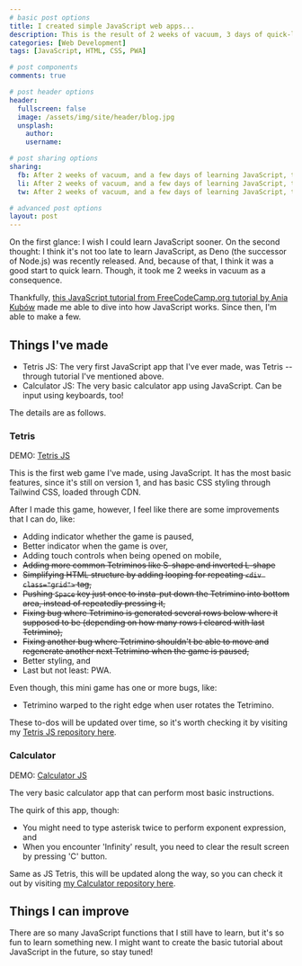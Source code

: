 ```yaml
---
# basic post options
title: I created simple JavaScript web apps...
description: This is the result of 2 weeks of vacuum, 3 days of quick-learning JavaScript. A few apps were made!
categories: [Web Development]
tags: [JavaScript, HTML, CSS, PWA]

# post components
comments: true

# post header options
header:
  fullscreen: false
  image: /assets/img/site/header/blog.jpg
  unsplash:
    author: 
    username: 

# post sharing options
sharing:
  fb: After 2 weeks of vacuum, and a few days of learning JavaScript, this is what I learned so far.
  li: After 2 weeks of vacuum, and a few days of learning JavaScript, this is what I learned so far.
  tw: After 2 weeks of vacuum, and a few days of learning JavaScript, this is what I learned so far.

# advanced post options
layout: post
---
```


On the first glance: I wish I could learn JavaScript sooner. On the second thought: I think it's not too late to learn JavaScript, as Deno (the successor of Node.js) was recently released. And, because of that, I think it was a good start to quick learn. Though, it took me 2 weeks in vacuum as a consequence.

Thankfully, [this JavaScript tutorial from FreeCodeCamp.org tutorial by Ania Kubów](https://www.youtube.com/watch?v=rAUn1Lom6dw) made me able to dive into how JavaScript works. Since then, I'm able to make a few.

## Things I've made

- Tetris JS: The very first JavaScript app that I've ever made, was Tetris -- through tutorial I've mentioned above.
- Calculator JS: The very basic calculator app using JavaScript. Can be input using keyboards, too!

The details are as follows.

### Tetris

DEMO: [Tetris JS](https://js-tetris.eas.web.id)

This is the first web game I've made, using JavaScript. It has the most basic features, since it's still on version 1, and has basic CSS styling through Tailwind CSS, loaded through CDN.

After I made this game, however, I feel like there are some improvements that I can do, like:

- Adding indicator whether the game is paused,
- Better indicator when the game is over,
- Adding touch controls when being opened on mobile,
- ~~Adding more common Tetriminos like S-shape and inverted L-shape~~
- ~~Simplifying HTML structure by adding looping for repeating `<div class="grid">` tag,~~
- ~~Pushing `Space` key just once to insta-put down the Tetrimino into bottom area, instead of repeatedly pressing it,~~
- ~~Fixing bug where Tetrimino is generated several rows below where it supposed to be (depending on how many rows I cleared with last Tetrimino),~~
- ~~Fixing another bug where Tetrimino shouldn't be able to move and regenerate another next Tetrimino when the game is paused,~~
- Better styling, and
- Last but not least: PWA.

Even though, this mini game has one or more bugs, like:

- Tetrimino warped to the right edge when user rotates the Tetrimino.

These to-dos will be updated over time, so it's worth checking it by visiting my [Tetris JS repository here](https://github.com/easterneas/js-tetris).

### Calculator

DEMO: [Calculator JS](https://js-calculator.eas.web.id)

The very basic calculator app that can perform most basic instructions.

The quirk of this app, though:

- You might need to type asterisk twice to perform exponent expression, and
- When you encounter 'Infinity' result, you need to clear the result screen by pressing 'C' button.
  
Same as JS Tetris, this will be updated along the way, so you can check it out by visiting [my Calculator repository here](https://github.com/easterneas/js-calculator).

## Things I can improve

There are so many JavaScript functions that I still have to learn, but it's so fun to learn something new. I might want to create the basic tutorial about JavaScript in the future, so stay tuned!
